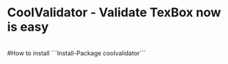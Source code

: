 # CoolValidator - Validate TexBox now is easy
<br/>
#How to install
```Install-Package coolvalidator```
